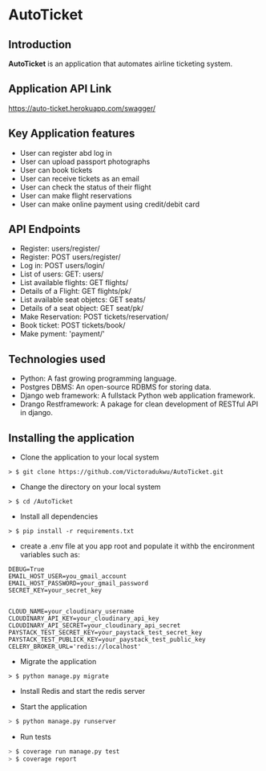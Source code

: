 # AutoTicket

## Introduction
**AutoTicket** is an application that automates airline ticketing system.
## __Application API Link__
https://auto-ticket.herokuapp.com/swagger/

## Key Application features  
* User can register abd log in
* User can upload passport photographs
* User can book tickets
* User can receive tickets as an email
* User can check the status of their flight
* User can make flight reservations
* User can make online payment using credit/debit card

## API Endpoints 
* Register: users/register/
* Register: POST users/register/
* Log in: POST users/login/
* List of users: GET: users/
* List available flights: GET flights/
* Details of a Flight: GET flights/pk/
* List available seat objetcs: GET seats/
* Details of a seat object: GET seat/pk/
* Make Reservation: POST tickets/reservation/
* Book ticket: POST tickets/book/
* Make pyment: 'payment/'

## Technologies used
* Python: A fast growing programming language.
* Postgres DBMS: An open-source RDBMS for storing data.
* Django web framework: A fullstack Python web application framework.
* Drango Restframework: A pakage for clean development of RESTful API in django.


## Installing the application 

* Clone the application to your local system
```Sh
> $ git clone https://github.com/Victoradukwu/AutoTicket.git
```
* Change the directory on your local system
```Sh
> $ cd /AutoTicket
```
* Install all dependencies
```Sh
> $ pip install -r requirements.txt
```
* create a .env file at you app root and populate it withb the encironment variables such as:
```Sh
DEBUG=True
EMAIL_HOST_USER=you_gmail_account
EMAIL_HOST_PASSWORD=your_gmail_password
SECRET_KEY=your_secret_key


CLOUD_NAME=your_cloudinary_username
CLOUDINARY_API_KEY=your_cloudinary_api_key
CLOUDINARY_API_SECRET=your_cloudinary_api_secret
PAYSTACK_TEST_SECRET_KEY=your_paystack_test_secret_key
PAYSTACK_TEST_PUBLICK_KEY=your_paystack_test_public_key
CELERY_BROKER_URL='redis://localhost'
```

* Migrate the application
```Sh
> $ python manage.py migrate
```
* Install Redis and start the redis server

* Start the application
```sh
> $ python manage.py runserver
```
* Run tests
```sh
> $ coverage run manage.py test
> $ coverage report
```

